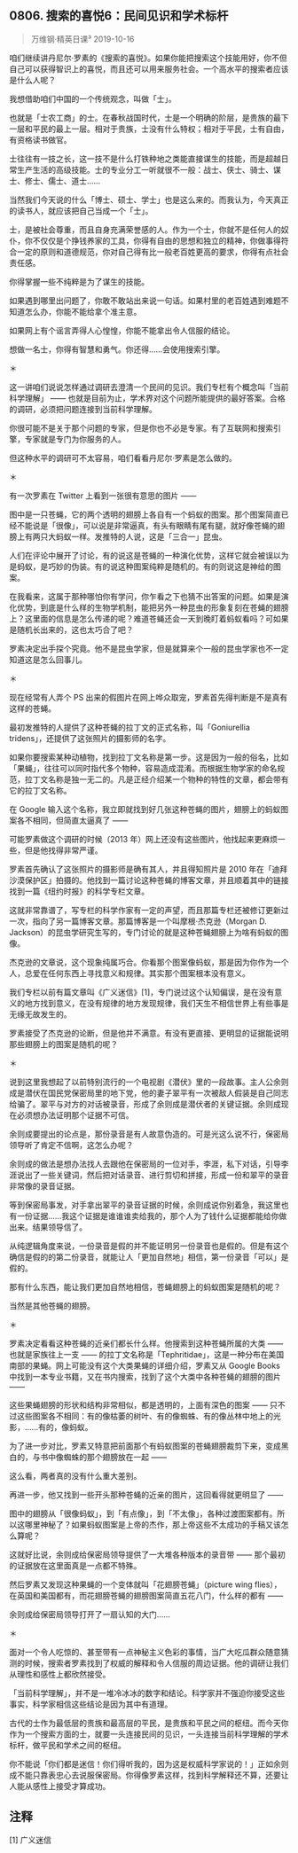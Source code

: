 ## 0806. 搜索的喜悦6：民间见识和学术标杆
> 万维钢·精英日课³
2019-10-16

咱们继续讲丹尼尔·罗素的《搜索的喜悦》。如果你能把搜索这个技能用好，你不但自己可以获得智识上的喜悦，而且还可以用来服务社会。一个高水平的搜索者应该是什么人呢？

我想借助咱们中国的一个传统观念，叫做「士」。

也就是「士农工商」的士。在春秋战国时代，士是一个明确的阶层，是贵族的最下一层和平民的最上一层。相对于贵族，士没有什么特权；相对于平民，士有自由，有资格读书做官。

士往往有一技之长，这一技不是什么打铁种地之类能直接谋生的技能，而是超越日常生产生活的高级技能。士的专业分工一听就很不一般：战士、侠士、骑士、谋士、修士、儒士、道士……

当然我们今天说的什么「博士、硕士、学士」也是这么来的。而我认为，今天真正的读书人，就应该把自己当成一个「士」。

士，是被社会尊重，而且自身充满荣誉感的人。作为一个士，你就不是任何人的奴仆，你不仅仅是个挣钱养家的工具，你得有自由的思想和独立的精神，你做事得符合一定的原则和道德规范，你对自己得有比一般老百姓更高的要求，你得有点社会责任感。

你得掌握一些不纯粹是为了谋生的技能。

如果遇到哪里出问题了，你敢不敢站出来说一句话。如果村里的老百姓遇到难题不知道怎么办，你能不能给拿个准主意。

如果网上有个谣言弄得人心惶惶，你能不能拿出令人信服的结论。

想做一名士，你得有智慧和勇气。你还得……会使用搜索引擎。

＊

这一讲咱们说说怎样通过调研去澄清一个民间的见识。我们专栏有个概念叫「当前科学理解」 —— 也就是目前为止，学术界对这个问题所能提供的最好答案。合格的调研，必须把问题连接到当前科学理解。

你很可能不是关于那个问题的专家，但是你也不必是专家。有了互联网和搜索引擎，专家就是专门为你服务的人。

但这种水平的调研可不太容易，咱们看看丹尼尔·罗素是怎么做的。

＊

有一次罗素在 Twitter 上看到一张很有意思的图片 ——

图中是一只苍蝇，它的两个透明的翅膀上各自有一个蚂蚁的图案。那个图案简直已经不能说是「很像」，可以说是非常逼真，有头有眼睛有尾有腿，就好像苍蝇的翅膀上有两只大蚂蚁一样。发推特的人说，这是「三合一」昆虫。

人们在评论中展开了讨论，有的说这是苍蝇的一种演化优势，这样它就会被误以为是蚂蚁，是巧妙的伪装。有的说这种图案纯粹是随机的。有的则说这是神给的图案。

在我看来，这属于那种哪怕你有学问，你乍看之下也猜不出答案的问题。如果是演化优势，到底是什么样的生物学机制，能把另外一种昆虫的形象复刻在苍蝇的翅膀上？这里面的信息是怎么传递的呢？难道苍蝇还会一天到晚盯着蚂蚁看吗？可如果是随机长出来的，这也太巧合了吧？

罗素决定出手探个究竟。他不是昆虫学家，但是就算来个一般的昆虫学家也不一定知道这是怎么回事儿。

＊

现在经常有人弄个 PS 出来的假图片在网上哗众取宠，罗素首先得判断是不是真有这样的苍蝇。

最初发推特的人提供了这种苍蝇的拉丁文的正式名称，叫「Goniurellia tridens」，还提供了这张照片的摄影师的名字。

如果你要搜索某种动植物，找到拉丁文名称是第一步。这是因为一般的俗名，比如「果蝇」，往往可以同时指代多个物种，容易造成混淆。而根据生物学家的命名规范，拉丁文名称是独一无二的。凡是正经介绍某一个物种的特性的文章，都会带有它的拉丁文名称。

在 Google 输入这个名称，我立即就找到好几张这种苍蝇的图片，翅膀上的蚂蚁图案各不相同，但简直太逼真了 ——

可能罗素做这个调研的时候（2013 年）网上还没有这些图片，他找起来更麻烦一些，但是他找得非常严谨。

罗素首先确认了这张照片的摄影师是确有其人，并且得知照片是 2010 年在「迪拜沙漠保护区」拍摄的。他找到一篇讨论这种苍蝇的博客文章，并且顺着其中的链接找到一篇《纽约时报》的科学专栏文章。

这就非常靠谱了，写专栏的科学作家有一定的声望，而且那篇专栏还被修订更新过一次，指向了另一篇博客文章。那篇博客是一个叫摩根·杰克逊（Morgan D. Jackson）的昆虫学研究生写的，专门讨论的就是这种苍蝇翅膀上为啥有蚂蚁的图像。

杰克逊的文章说，这个现象纯属巧合。你看那个图案像蚂蚁，那是因为你作为一个人，总爱在任何东西上寻找意义和规律。其实那个图案根本没有意义。

我们专栏以前有篇文章叫《广义迷信》[1]，专门说过这个认知偏误，是在没有意义的地方找到意义，在没有规律的地方发现规律，我们天生不相信世界上有些事是无缘无故发生的。

罗素接受了杰克逊的论断，但是他并不满意。有没有更直接、更明显的证据能说明那些翅膀上的图案是随机的呢？

＊

说到这里我想起了以前特别流行的一个电视剧《潜伏》里的一段故事。主人公余则成是潜伏在国民党保密局里的地下党，他的妻子翠平有一次被敌人假装是自己同志给骗了。翠平与对方的对话被录音，形成了余则成是潜伏者的关键证据。余则成现在必须想办法证明那个证据不可信。

余则成要提出的论点是，那份录音是有人故意伪造的。可是光这么说不行，保密局领导听了肯定不信啊，这怎么办呢？

余则成的做法是想办法找人去跟他在保密局的一位对手，李涯，私下对话，引导李涯说出了一些关键词，然后把对话录音、进行剪切和拼接，形成一份和翠平的录音非常像的录音证据。

等到保密局事发，对手拿出翠平的录音证据的时候，余则成说你别着急，我这里也有一份证据……我这个证据是谁谁谁卖给我的，那个人为了钱什么证据都能给你做出来。结果领导信了。

从纯逻辑角度来说，一份录音是假的并不能证明另一份录音也是假的。但是有这个确信是假的的第二份录音，就能让人「更加自然地」相信，第一份录音「可以」是假的。

那有什么东西，能让我们更加自然地相信，苍蝇翅膀上的蚂蚁图案是随机的呢？

当然是其他苍蝇的翅膀。

＊

罗素决定看看这种苍蝇的近亲们都长什么样。他搜索到这种苍蝇所属的大类 —— 也就是家族往上一支 —— 的拉丁文名称是「Tephritidae」，这是一种分布在美国南部的果蝇。网上可能没有这个大类果蝇的详细介绍，罗素又从 Google Books 中找到一本专业书籍，又在书内搜索，找到了这个大类中各种苍蝇的翅膀的图片 —— 

这些果蝇翅膀的形状和结构非常相似，都是透明的，上面有深色的图案 —— 只不过这些图案各不相同：有的像枯萎的树叶、有的像蜘蛛、有的像丛林中地上的光影，……有的，像蚂蚁。

为了进一步对比，罗素又特意把前面那个有蚂蚁图案的苍蝇翅膀裁剪下来，变成黑白的，与书中像蜘蛛的那个翅膀放在一起 ——

这么看，两者真的没有什么重大差别。

再进一步，他又找到一些开头那种苍蝇的近亲的图片，这回看得就更明显了 ——

图中的翅膀从「很像蚂蚁」，到「有点像」，到「不太像」，各种过渡图案都有。所以这哪里神秘了？如果蚂蚁图案是上帝的杰作，那上帝这些不太成功的手稿又该怎么算呢？

这就好比说，余则成给保密局领导提供了一大堆各种版本的录音带 —— 那个最初的证据放在这里面真是一点都不特殊。

然后罗素又发现这种果蝇的一个变体就叫「花翅膀苍蝇」（picture wing flies），在英国和美国都有，而花翅膀苍蝇的翅膀图案简直五花八门，什么样的都有 —— 

余则成给保密局领导打开了一扇认知的大门……

＊

面对一个令人吃惊的、甚至带有一点神秘主义色彩的事情，当广大吃瓜群众随意猜测的时候，搜索者罗素找到了权威的解释和令人信服的周边证据。他的调研让我们从理性和感性上都欣然接受。

「当前科学理解」，并不是一堆冷冰冰的数字和结论。科学家并不强迫你接受这些事实，科学家相信这些结论是因为其中有道理。

古代的士作为最低层的贵族和最高层的平民，是贵族和平民之间的枢纽。而今天你作为一个搜索方面的士，就要一头连接民间的见识，一头连接当前科学理解的学术标杆，做平民和学术之间的枢纽。

你不能说「你们都是迷信！你们得听我的，因为这是权威科学家说的！」正如余则成不能只靠表忠心去说服保密局。你得像罗素这样，找到科学解释还不算，还要让人能从感性上接受才算成功。

## 注释

[1] 广义迷信

